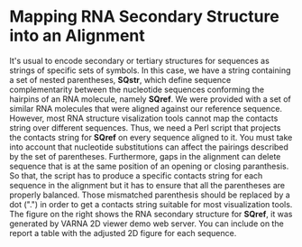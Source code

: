 Mapping RNA Secondary Structure into an Alignment
=================================================

It's usual to encode secondary or tertiary structures for sequences as strings of specific sets of symbols. In this case, we have a string containing a set of nested parentheses, __SQstr__, which define sequence complementarity between the nucleotide sequences conforming the hairpins of an RNA molecule, namely __SQref__. We were provided with a set of similar RNA molecules that were aligned against our reference sequence. However, most RNA structure visalization tools cannot map the contacts string over different sequences. Thus, we need a Perl script that projects the contacts string for __SQref__ on every sequence aligned to it. You must take into account that nucleotide substitutions can affect the pairings described by the set of parentheses. Furthermore, gaps in the alignment can delete sequence that is at the same position of an opening or closing paranthesis. So that, the script has to produce a specific contacts string for each sequence in the alignment but it has to ensure that all the parentheses are properly balanced. Those mismatched parenthesis should be replaced by a dot (".") in order to get a contacts string suitable for most visualization tools. The figure on the right shows the RNA secondary structure for __SQref__, it was generated by VARNA 2D viewer demo web server. You can include on the report a table with the adjusted 2D figure for each sequence. 
